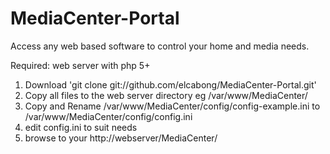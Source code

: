 MediaCenter-Portal
==================

Access any web based software to control your home and media needs.

Required:
  web server with php 5+
  
1. Download 'git clone git://github.com/elcabong/MediaCenter-Portal.git'
2. Copy all files to the web server directory eg /var/www/MediaCenter/
3. Copy and Rename /var/www/MediaCenter/config/config-example.ini   to   /var/www/MediaCenter/config/config.ini
4. edit config.ini to suit needs
5. browse to your http://webserver/MediaCenter/


